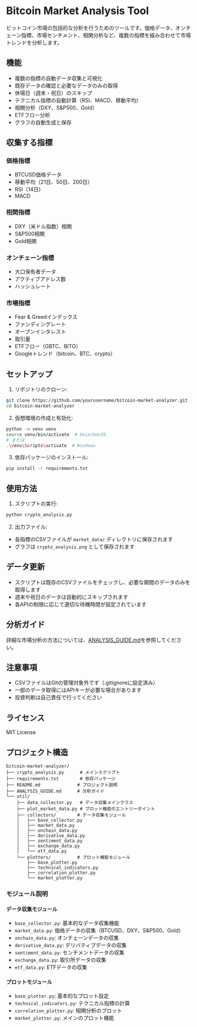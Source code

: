 # Bitcoin Market Analysis Tool

ビットコイン市場の包括的な分析を行うためのツールです。価格データ、オンチェーン指標、市場センチメント、相関分析など、複数の指標を組み合わせて市場トレンドを分析します。

## 機能

- 複数の指標の自動データ収集と可視化
- 既存データの確認と必要なデータのみの取得
- 休場日（週末・祝日）のスキップ
- テクニカル指標の自動計算（RSI、MACD、移動平均）
- 相関分析（DXY、S&P500、Gold）
- ETFフロー分析
- グラフの自動生成と保存

## 収集する指標

### 価格指標
- BTCUSD価格データ
- 移動平均（21日、50日、200日）
- RSI（14日）
- MACD

### 相関指標
- DXY（米ドル指数）相関
- S&P500相関
- Gold相関

### オンチェーン指標
- 大口保有者データ
- アクティブアドレス数
- ハッシュレート

### 市場指標
- Fear & Greedインデックス
- ファンディングレート
- オープンインタレスト
- 取引量
- ETFフロー（GBTC、BITO）
- Googleトレンド（bitcoin、BTC、crypto）

## セットアップ

1. リポジトリのクローン:
```bash
git clone https://github.com/yourusername/bitcoin-market-analyzer.git
cd bitcoin-market-analyzer
```

2. 仮想環境の作成と有効化:
```bash
python -m venv venv
source venv/bin/activate  # Unix/macOS
# または
.\venv\Scripts\activate  # Windows
```

3. 依存パッケージのインストール:
```bash
pip install -r requirements.txt
```

## 使用方法

1. スクリプトの実行:
```bash
python crypto_analysis.py
```

2. 出力ファイル:
- 各指標のCSVファイルが `market_data/` ディレクトリに保存されます
- グラフは `crypto_analysis.png` として保存されます

## データ更新

- スクリプトは既存のCSVファイルをチェックし、必要な期間のデータのみを取得します
- 週末や祝日のデータは自動的にスキップされます
- 各APIの制限に応じて適切な待機時間が設定されています

## 分析ガイド

詳細な市場分析の方法については、[ANALYSIS_GUIDE.md](ANALYSIS_GUIDE.md)を参照してください。

## 注意事項

- CSVファイルはGitの管理対象外です（.gitignoreに設定済み）
- 一部のデータ取得にはAPIキーが必要な場合があります
- 投資判断は自己責任で行ってください

## ライセンス

MIT License

## プロジェクト構造

```
bitcoin-market-analyzer/
├── crypto_analysis.py      # メインスクリプト
├── requirements.txt        # 依存パッケージ
├── README.md              # プロジェクト説明
├── ANALYSIS_GUIDE.md      # 分析ガイド
└── util/
    ├── data_collector.py   # データ収集メインクラス
    ├── plot_market_data.py # プロット機能のエントリーポイント
    ├── collectors/        # データ収集モジュール
    │   ├── base_collector.py
    │   ├── market_data.py
    │   ├── onchain_data.py
    │   ├── derivative_data.py
    │   ├── sentiment_data.py
    │   ├── exchange_data.py
    │   └── etf_data.py
    └── plotters/          # プロット機能モジュール
        ├── base_plotter.py
        ├── technical_indicators.py
        ├── correlation_plotter.py
        └── market_plotter.py
```

### モジュール説明

#### データ収集モジュール
- `base_collector.py`: 基本的なデータ収集機能
- `market_data.py`: 価格データの収集（BTCUSD、DXY、S&P500、Gold）
- `onchain_data.py`: オンチェーンデータの収集
- `derivative_data.py`: デリバティブデータの収集
- `sentiment_data.py`: センチメントデータの収集
- `exchange_data.py`: 取引所データの収集
- `etf_data.py`: ETFデータの収集

#### プロットモジュール
- `base_plotter.py`: 基本的なプロット設定
- `technical_indicators.py`: テクニカル指標の計算
- `correlation_plotter.py`: 相関分析のプロット
- `market_plotter.py`: メインのプロット機能